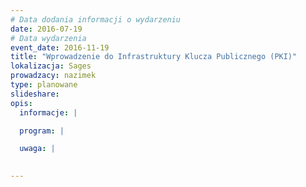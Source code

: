 ```yaml
---
# Data dodania informacji o wydarzeniu
date: 2016-07-19
# Data wydarzenia
event_date: 2016-11-19
title: "Wprowadzenie do Infrastruktury Klucza Publicznego (PKI)"
lokalizacja: Sages
prowadzacy: nazimek
type: planowane
slideshare:
opis:
  informacje: |

  program: |

  uwaga: |
 

---
```

